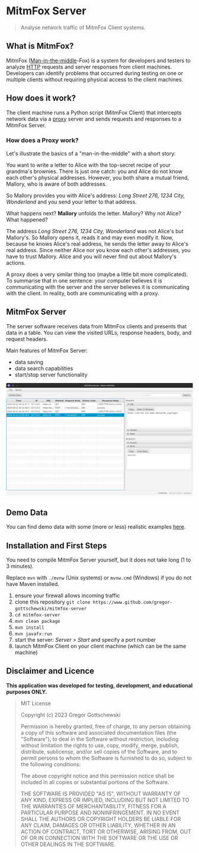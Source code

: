 # MitmFox Server

> Analyse network traffic of MitmFox Client systems.

## What is MitmFox?

MitmFox ([Man-in-the-middle](https://en.wikipedia.org/wiki/Man-in-the-middle_attack)-Fox) is a system for developers
and testers to analyze [HTTP](https://en.wikipedia.org/wiki/HTTP) requests and server responses from client machines.
Developers can identify problems that occurred during testing on one or multiple clients without requiring physical
access to the client machines.

## How does it work?

The client machine runs a Python script (MitmFox Client) that intercepts network data via a
[proxy](https://en.wikipedia.org/wiki/Proxy_server) server and sends requests and responses to a MitmFox Server.

### How does a Proxy work?

Let's illustrate the basics of a "man-in-the-middle" with a short story:

You want to write a letter to Alice with the top-secret recipe of your grandma's brownies.
There is just one catch: you and Alice do not know each other's physical addresses. However, you both share a mutual
friend, Mallory, who is aware of both addresses.

So Mallory provides you with Alice's address: _Long Street 276, 1234 City, Wonderland_ and you send your letter to
that address.

What happens next? **Mallory** unfolds the letter. Mallory? Why not Alice? What happened?

The address _Long Street 276, 1234 City, Wonderland_ was not Alice's but Mallory's. So Mallory opens it, reads it and
may even modify it. Now, because he knows Alice's real address, he sends the letter away to Alice's real address.
Since neither Alice nor you know each other's addresses, you have to trust Mallory. Alice and you will never find out
about Mallory's actions.

A proxy does a very similar thing too (maybe a little bit more complicated).
To summarise that in one sentence: your computer believes it is communicating with the server and the server believes
it is communicating with the client. In reality, both are communicating with a proxy.

## MitmFox Server

The server software receives data from MitmFox clients and presents that data in a table. You can view the visited
URLs, response headers, body, and request headers.

Main features of MitmFox Server:

- data saving
- data search capabilities
- start/stop server functionality

![Screenshot](doc/screenshot_1.png)

## Demo Data

You can find demo data with some (more or less) realistic examples [here](/demo-data/demo.mitmfox).

## Installation and First Steps

You need to compile MitmFox Server yourself, but it does not take long (1 to 3 minutes).

Replace `mvn` with `./mvnw` (Unix systems) or `mvnw.cmd` (Windows) if you do not have Maven installed.

1. ensure your firewall allows incoming traffic
2. clone this repository `git clone https://www.github.com/gregor-gottschewski/mitmfox-server`
3. `cd mitmfox-server`
4. `mvn clean package`
5. `mvn install`
6. `mvn javafx:run`
7. start the server: _Server > Start_ and specify a port number
8. launch MitmFox Client on your client machine (which can be the same machine)

## Disclaimer and Licence

**This application was developed for testing, development, and educational purposes ONLY.**

> MIT License
>
> Copyright (c) 2023 Gregor Gottschewski
>
> Permission is hereby granted, free of charge, to any person obtaining a copy
> of this software and associated documentation files (the "Software"), to deal
> in the Software without restriction, including without limitation the rights
> to use, copy, modify, merge, publish, distribute, sublicense, and/or sell
> copies of the Software, and to permit persons to whom the Software is
> furnished to do so, subject to the following conditions:
>
> The above copyright notice and this permission notice shall be included in all
> copies or substantial portions of the Software.
>
> THE SOFTWARE IS PROVIDED "AS IS", WITHOUT WARRANTY OF ANY KIND, EXPRESS OR
> IMPLIED, INCLUDING BUT NOT LIMITED TO THE WARRANTIES OF MERCHANTABILITY,
> FITNESS FOR A PARTICULAR PURPOSE AND NONINFRINGEMENT. IN NO EVENT SHALL THE
> AUTHORS OR COPYRIGHT HOLDERS BE LIABLE FOR ANY CLAIM, DAMAGES OR OTHER
> LIABILITY, WHETHER IN AN ACTION OF CONTRACT, TORT OR OTHERWISE, ARISING FROM,
> OUT OF OR IN CONNECTION WITH THE SOFTWARE OR THE USE OR OTHER DEALINGS IN THE
> SOFTWARE.
